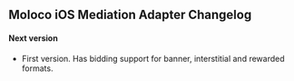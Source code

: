 ## Moloco iOS Mediation Adapter Changelog

#### Next version
- First version. Has bidding support for banner, interstitial and rewarded formats.
